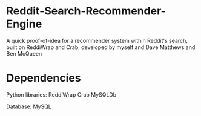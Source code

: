 Reddit-Search-Recommender-Engine
================================

A quick proof-of-idea for a recommender system within Reddit's search, built on ReddiWrap and Crab, developed by myself and Dave Matthews and Ben McQueen

Dependencies
================================
Python libraries:
ReddiWrap
Crab
MySQLDb

Database:
MySQL
